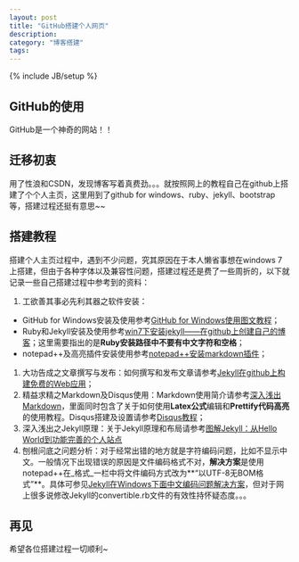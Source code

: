 ```yaml
---
layout: post
title: "GitHub搭建个人网页"
description: 
category: "博客搭建"
tags: 
---
```

{% include JB/setup %}

## GitHub的使用

GitHub是一个神奇的网站！！

## 迁移初衷

用了性浪和CSDN，发现博客写着真费劲。。。就按照网上的教程自己在github上搭建了个个人主页，这里用到了github for windows、ruby、jekyll、bootstrap等，搭建过程还挺有意思~~

## 搭建教程
搭建个人主页过程中，遇到不少问题，究其原因在于本人懒省事想在windows 7上搭建，但由于各种字体以及兼容性问题，搭建过程还是费了一些周折的，以下就记录一些自己搭建过程中参考到的资料：

1. 工欲善其事必先利其器之软件安装：
- GitHub for Windows安装及使用参考[GitHub for Windows使用图文教程](http://blog.sina.com.cn/s/blog_53ab41fd0101b428.html)；
- Ruby和Jekyll安装及使用参考[win7下安装jekyll——在github上创建自己的博客](http://blog.csdn.net/hutaoer06051/article/details/8574010)；这里需要指出的是**Ruby安装路径中不要有中文字符和空格**；
- notepad++及高亮插件安装使用参考[notepad++安装markdown插件](http://blog.csdn.net/myweishanli/article/details/41311701)；
1. 大功告成之文章撰写与发布：如何撰写和发布文章请参考[Jekyll在github上构建免费的Web应用](http://blog.fens.me/jekyll-bootstarp-github/)；
1. 精益求精之Markdown及Disqus使用：Markdown使用简介请参考[深入浅出Markdown](http://drafly.github.io/%E5%8D%9A%E5%AE%A2%E6%90%AD%E5%BB%BA/2014/12/15/markdown/)，里面同时包含了关于如何使用**Latex公式**编辑和**Prettify代码高亮**的使用教程。Disqus搭建及设置请参考[Disqus教程](http://drafly.github.io/%E5%8D%9A%E5%AE%A2%E6%90%AD%E5%BB%BA/2014/12/15/disqus/)；
1. 深入浅出之Jekyll原理：关于Jekyll原理和布局请参考[图解Jekyll：从Hello World到功能完善的个人站点](https://www.google.com.hk/url?sa=t&rct=j&q=&esrc=s&source=web&cd=1&ved=0CBsQFjAA&url=http%3a%2f%2fjowai%2einfo%2fjekyll-graphic-from-hello-world-to-a-fully-functioning-personal-site&ei=S82PVO-CMIvk8gXooYLIBA&usg=AFQjCNGzy3AclPZ3CvLTPNj1fHA5QEgOcg&bvm=bv.82001339,d.dGY&cad=rjt)
1. 刨根问底之问题分析：对于经常出错的地方就是字符编码问题，比如不显示中文。一般情况下出现错误的原因是文件编码格式不对，**解决方案**是使用notepad++在_格式_一栏中将文件编码方式改为**“以UTF-8无BOM格式”**。具体可参见[Jekyll在Windows下面中文编码问题解决方案](http://www.cnblogs.com/aleda/articles/Jekyll-in-Windows-following-Chinese-encoding-problem-solutions.html)，但对于网上很多说修改Jekyll的convertible.rb文件的有效性持怀疑态度。。。

## 再见

希望各位搭建过程一切顺利~